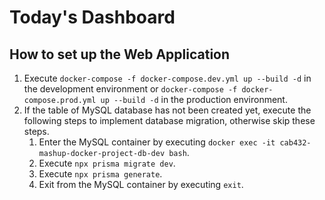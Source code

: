 # Today's Dashboard
## How to set up the Web Application
1. Execute `docker-compose -f docker-compose.dev.yml up --build -d` in the development environment or `docker-compose -f docker-compose.prod.yml up --build -d` in the production environment.
2. If the table of MySQL database has not been created yet, execute the following steps to implement database migration, otherwise skip these steps.
    1. Enter the MySQL container by executing `docker exec -it cab432-mashup-docker-project-db-dev bash`.
    2. Execute `npx prisma migrate dev`.
    3. Execute `npx prisma generate`.
    4. Exit from the MySQL container by executing `exit`.